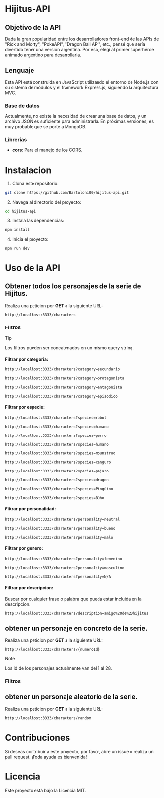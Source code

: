 # Hijitus-API

## Objetivo de la API

Dada la gran popularidad entre los desarrolladores front-end de las APIs de "Rick and Morty", "PokeAPI", "Dragon Ball API", etc., pensé que sería divertido tener una versión argentina. Por eso, elegí al primer superhéroe animado argentino para desarrollarla.

## Lenguaje

Esta API está construida en JavaScript utilizando el entorno de Node.js con su sistema de módulos y el framework Express.js, siguiendo la arquitectura MVC.

### Base de datos

Actualmente, no existe la necesidad de crear una base de datos, y un archivo JSON es suficiente para administrarla. En próximas versiones, es muy probable que se porte a MongoDB.

### Librerías

- **cors**: Para el manejo de los CORS.

# Instalacion

1. Clona este repositorio:
``` Bash
git clone https://github.com/Bartoloni00/hijitus-api.git
```
2. Navega al directorio del proyecto:
``` Bash
cd hijitus-api
```
3. Instala las dependencias:
``` Bash 
npm install
```

4. Inicia el proyecto:
``` Bash 
npm run dev
```

# Uso de la API

##  Obtener todos los personajes de la serie de Hijitus.

Realiza una peticion por **GET** a la siguiente URL:

```bash
http://localhost:3333/characters
```

### Filtros
> [!TIP]
> Los filtros pueden ser concatenados en un mismo query string.

#### Filtrar por categoria:
``` bash
http://localhost:3333/characters?category=secundario
```
``` bash
http://localhost:3333/characters?category=protagonista
```
``` bash
http://localhost:3333/characters?category=antagonista
```
``` bash
http://localhost:3333/characters?category=episodico
```

#### Filtrar por especie:

``` bash
http://localhost:3333/characters?species=robot
```
``` bash
http://localhost:3333/characters?species=humano
```
``` bash
http://localhost:3333/characters?species=perro
```
``` bash
http://localhost:3333/characters?species=humano
```
``` bash
http://localhost:3333/characters?species=mounstruo
```
``` bash
http://localhost:3333/characters?species=canguro
```
``` bash
http://localhost:3333/characters?species=pajaro
```
``` bash
http://localhost:3333/characters?species=dragon
```
``` bash
http://localhost:3333/characters?species=Pingüino
```
``` bash
http://localhost:3333/characters?species=Búho
```

#### Filtrar por personalidad:

``` bash
http://localhost:3333/characters?personality=neutral
```
``` bash
http://localhost:3333/characters?personality=bueno
```
``` bash
http://localhost:3333/characters?personality=malo
```

#### Filtrar por genero:

``` bash
http://localhost:3333/characters?personality=femenino
```
``` bash
http://localhost:3333/characters?personality=masculino
```
``` bash
http://localhost:3333/characters?personality=N/A
```

#### Filtrar por descripcion:
Buscar por cualquier frase o palabra que pueda estar incluida en la descripcion.
``` bash
http://localhost:3333/characters?description=amigo%20de%20hijitus
```


## obtener un personaje en concreto de la serie.

Realiza una peticion por **GET** a la siguiente URL:

```bash
http://localhost:3333/characters/{numeroId}
```

> [!NOTE]  
> Los id de los personajes actualmente van del 1 al 28.

### Filtros

## obtener un personaje aleatorio de la serie.

Realiza una peticion por **GET** a la siguiente URL:

```bash
http://localhost:3333/characters/random
```

# Contribuciones

Si deseas contribuir a este proyecto, por favor, abre un issue o realiza un pull request. ¡Toda ayuda es bienvenida!

# Licencia
Este proyecto está bajo la Licencia MIT.